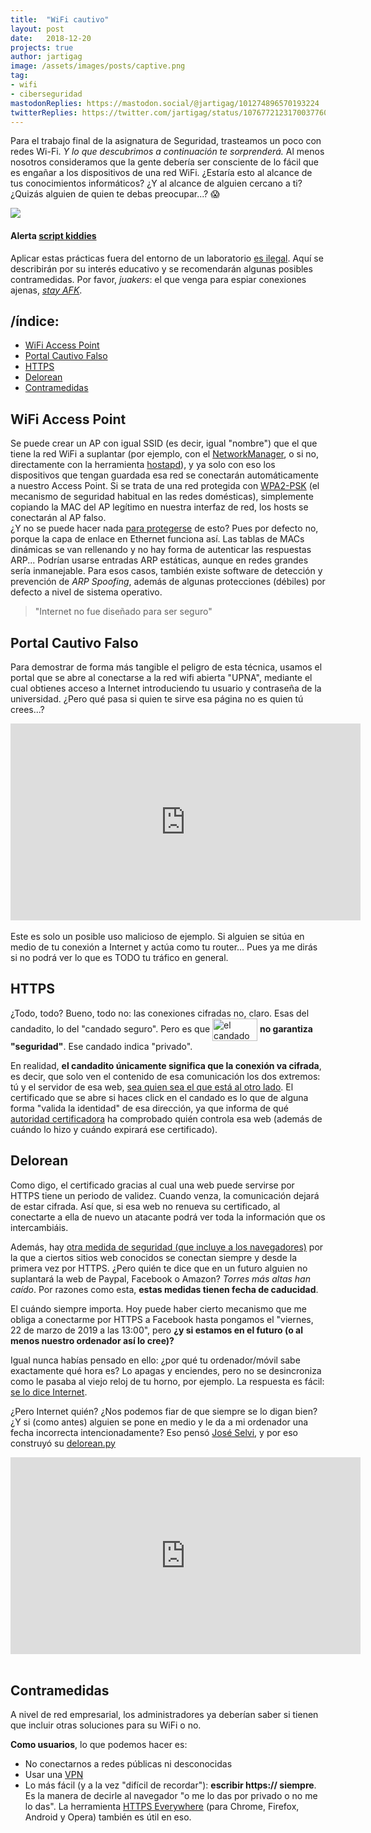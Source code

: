 ```yaml
---
title:  "WiFi cautivo"
layout: post
date:   2018-12-20
projects: true
author: jartigag
image: /assets/images/posts/captive.png
tag:
- wifi
- ciberseguridad
mastodonReplies: https://mastodon.social/@jartigag/101274896570193224
twitterReplies: https://twitter.com/jartigag/status/1076772123170037760
---
```


Para el trabajo final de la asignatura de Seguridad, trasteamos un poco con redes Wi-Fi. *Y lo que descubrimos a continuación te sorprenderá.*  Al
menos nosotros consideramos que la gente debería ser consciente de lo fácil que es engañar a los dispositivos de una red WiFi. ¿Estaría esto al
alcance de tus conocimientos informáticos? ¿Y al alcance de alguien cercano a ti? ¿Quizás alguien de quien te debas preocupar...? 😱

<a href="https://jartigag.xyz/captive"><img src="{{site.baseurl}}/assets/images/posts/captive.png"></a>

#### Alerta [script kiddies](https://knowyourmeme.com/memes/script-kiddie)

Aplicar estas prácticas fuera del entorno de un laboratorio [es
ilegal](https://foro.elhacker.net/hacking_wireless/mitm_es_legal_en_una_red_publica-t468294.0.html;msg2119271#msg2119271). Aquí se describirán por su
interés educativo y se recomendarán algunas posibles contramedidas. Por favor, *juakers*: el que venga para espiar conexiones ajenas, *[stay
AFK](https://www.keepcalmandposters.com/poster/1941183_keep_calm_and_stay_afk)*.

## /índice:

- [WiFi Access Point](#wifi-access-point)
- [Portal Cautivo Falso](#portal-cautivo-falso)
- [HTTPS](#http)
- [Delorean](#delorean)
- [Contramedidas](#contramedidas)

## WiFi Access Point

Se puede crear un AP con igual SSID (es decir, igual "nombre") que el que tiene la red WiFi a suplantar (por ejemplo, con el
[NetworkManager](https://en.wikipedia.org/wiki/NetworkManager), o si no, directamente con la herramienta [hostapd](https://w1.fi/hostapd/)), y ya
solo con eso los dispositivos que tengan guardada esa red se conectarán automáticamente a nuestro Access Point.  Si se trata de una red protegida con
[WPA2-PSK](https://en.wikipedia.org/wiki/Wi-Fi_Protected_Access) (el mecanismo de seguridad habitual en las redes domésticas), simplemente copiando
la MAC del AP legítimo en nuestra interfaz de red, los hosts se conectarán al AP falso.  
¿Y no se puede hacer nada [para protegerse](https://es.wikipedia.org/wiki/Suplantaci%C3%B3n_de_ARP#Defensas) de esto? Pues por defecto no, porque la
capa de enlace en Ethernet funciona así. Las tablas de MACs dinámicas se van rellenando y no hay forma de autenticar las respuestas ARP... Podrían
usarse entradas ARP estáticas, aunque en redes grandes sería inmanejable. Para esos casos, también existe software de detección y prevención de *ARP
Spoofing*, además de algunas protecciones (débiles) por defecto a nivel de sistema operativo.

> "Internet no fue diseñado para ser seguro"

## Portal Cautivo Falso

Para demostrar de forma más tangible el peligro de esta técnica, usamos el portal que se abre al conectarse a la red wifi abierta "UPNA", mediante el
cual obtienes acceso a Internet introduciendo tu usuario y contraseña de la universidad. ¿Pero qué pasa si quien te sirve esa página no es quien tú
crees...?

<div style="text-align: center">
	<iframe width="560" height="315" src="https://www.youtube-nocookie.com/embed/c8lA9j0KTmY" frameborder="0" allow="accelerometer; autoplay;
  encrypted-media; gyroscope; picture-in-picture" allowfullscreen>
  </iframe>
</div>
<br>
Este es solo un posible uso malicioso de ejemplo. Si alguien se sitúa en medio de tu conexión a Internet y actúa como tu router... Pues ya me dirás
si no podrá ver lo que es TODO tu tráfico en general.

## HTTPS

¿Todo, todo? Bueno, todo no: las conexiones cifradas no, claro. Esas del candadito, lo del "candado seguro". Pero es que
<img src="https://upload.wikimedia.org/wikipedia/commons/e/e5/HTTPS_icon.png" alt="el candado de HTTPS" height="36" width="72" style="vertical-align:
middle;"> **no garantiza "seguridad"**. Ese candado indica "privado".

En realidad, **el candadito únicamente significa que la conexión va cifrada**, es decir, que solo ven el contenido de esa comunicación los dos
extremos: tú y el servidor de esa web, [sea quien sea el que está al otro lado](https://twitter.com/shanselman/status/187572289724887041). El
certificado que se abre si haces click en el candado es lo que de alguna forma "valida la identidad" de esa dirección, ya que informa de qué
[autoridad certificadora](https://es.wikipedia.org/wiki/Autoridad_de_certificaci%C3%B3n) ha comprobado quién controla esa web (además de cuándo lo
hizo y cuándo expirará ese certificado).

## Delorean

Como digo, el certificado gracias al cual una web puede servirse por HTTPS tiene un periodo de validez. Cuando venza, la comunicación dejará de estar
cifrada. Así que, si esa web no renueva su certificado, al conectarte a ella de nuevo un atacante podrá ver toda la información que os intercambiáis.

Además, hay [otra medida de seguridad (que incluye a los
navegadores)](https://es.wikipedia.org/wiki/HTTP_Strict_Transport_Security#Soporte_de_navegadores) por la que a ciertos sitios web conocidos se
conectan siempre y desde la primera vez por HTTPS. ¿Pero quién te dice que en un futuro alguien no suplantará la web de Paypal, Facebook o Amazon?
*Torres más altas han caído*. Por razones como esta, **estas medidas tienen fecha de caducidad**.

El cuándo siempre importa. Hoy puede haber cierto mecanismo que me obliga a conectarme por HTTPS a Facebook hasta pongamos el "viernes, 22 de marzo
de 2019 a las 13:00", pero **¿y si estamos en el futuro (o al menos nuestro ordenador así lo cree)?**

Igual nunca habías pensado en ello: ¿por qué tu ordenador/móvil sabe exactamente qué hora es? Lo apagas y enciendes, pero no se desincroniza como le
pasaba al viejo reloj de tu horno, por ejemplo. La respuesta es fácil: [se lo dice Internet](https://es.wikipedia.org/wiki/Network_Time_Protocol).

¿Pero Internet quién? ¿Nos podemos fiar de que siempre se lo digan bien? ¿Y si (como antes) alguien se pone en medio y le da a mi ordenador una fecha
incorrecta intencionadamente? Eso pensó [José Selvi](http://www.pentester.es/), y por eso construyó su
[delorean.py](https://github.com/PentesterES/Delorean)

<div style="text-align: center">
	<iframe width="560" height="315" src="https://www.youtube-nocookie.com/embed/S3ZgKpmGU0U" frameborder="0" allow="accelerometer; autoplay;
  encrypted-media; gyroscope; picture-in-picture" allowfullscreen>
  </iframe>
</div>
<br>

## Contramedidas

A nivel de red empresarial, los administradores ya deberían saber si tienen que incluir otras soluciones para su WiFi o no.

**Como usuarios**, lo que podemos hacer es:
- No conectarnos a redes públicas ni desconocidas
- Usar una [VPN](https://www.xataka.com/seguridad/que-es-una-conexion-vpn-para-que-sirve-y-que-ventajas-tiene)
- Lo más fácil (y a la vez "difícil de recordar"): **escribir https:// siempre**.  Es la manera de decirle al navegador "o me lo das por privado o no
  me lo das". La herramienta [HTTPS Everywhere](https://www.eff.org/https-everywhere) (para Chrome, Firefox, Android y Opera) también es útil en eso.
